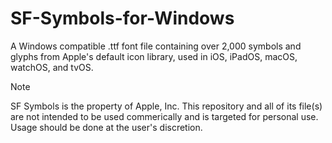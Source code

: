 # SF-Symbols-for-Windows
A Windows compatible .ttf font file containing over 2,000 symbols and glyphs from Apple's default icon library, used in iOS, iPadOS, macOS, watchOS, and tvOS.

> [!NOTE]
> SF Symbols is the property of Apple, Inc. This repository and all of its file(s) are not intended to be used commerically and is targeted for personal use. Usage should be done at the user's discretion.


